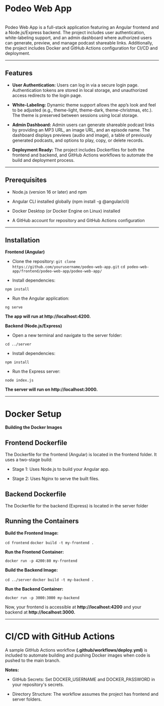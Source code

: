 # Podeo Web App
\
Podeo Web App is a full-stack application featuring an Angular frontend and a Node.js/Express backend. The project includes user authentication, white-labeling support, and an admin dashboard where authorized users can generate, preview, and manage podcast shareable links. Additionally, the project includes Docker and GitHub Actions configuration for CI/CD and deployment.

***

## Features

* **User Authentication:**
Users can log in via a secure login page. Authentication tokens are stored in local storage, and unauthorized access redirects to the login page.

* **White-Labeling:**
Dynamic theme support allows the app’s look and feel to be adjusted (e.g., theme-light, theme-dark, theme-christmas, etc.). The theme is preserved between sessions using local storage.

* **Admin Dashboard:**
Admin users can generate shareable podcast links by providing an MP3 URL, an image URL, and an episode name. The dashboard displays previews (audio and image), a table of previously generated podcasts, and options to play, copy, or delete records.

* **Deployment Ready:**
The project includes Dockerfiles for both the frontend and backend, and GitHub Actions workflows to automate the build and deployment process.

***

## Prerequisites

* Node.js (version 16 or later) and npm

* Angular CLI installed globally (npm install -g @angular/cli)

* Docker Desktop (or Docker Engine on Linux) installed

* A GitHub account for repository and GitHub Actions configuration

***

## Installation
**Frontend (Angular)**
* Clone the repository:
`git clone https://github.com/yourusername/podeo-web-app.git`
`cd podeo-web-app/frontend/podeo-web-app/podeo-web-app/`

* Install dependencies:

`npm install`

* Run the Angular application:

`ng serve`

**The app will run at http://localhost:4200.**

**Backend (Node.js/Express)**
* Open a new terminal and navigate to the server folder:

`cd ../server`

* Install dependencies:

`npm install`

* Run the Express server:

`node index.js`

**The server will run on http://localhost:3000.**

***

# Docker Setup
**Building the Docker Images**

## Frontend Dockerfile

The Dockerfile for the frontend (Angular) is located in the frontend folder. It uses a two-stage build:

* Stage 1: Uses Node.js to build your Angular app.

* Stage 2: Uses Nginx to serve the built files.

## Backend Dockerfile

The Dockerfile for the backend (Express) is located in the server folder

## Running the Containers
**Build the Frontend Image:**

`cd frontend`
`docker build -t my-frontend .`

**Run the Frontend Container:**

`docker run -p 4200:80 my-frontend`

**Build the Backend Image:**

`cd ../server`
`docker build -t my-backend .`

**Run the Backend Container:**

`docker run -p 3000:3000 my-backend`

Now, your frontend is accessible at **http://localhost:4200** and your backend at **http://localhost:3000.**

***

# CI/CD with GitHub Actions

A sample GitHub Actions workflow **(.github/workflows/deploy.yml)** is included to automate building and pushing Docker images when code is pushed to the main branch.

**Notes:**

* GitHub Secrets:
Set DOCKER_USERNAME and DOCKER_PASSWORD in your repository's secrets.

* Directory Structure:
The workflow assumes the project has frontend and server folders.